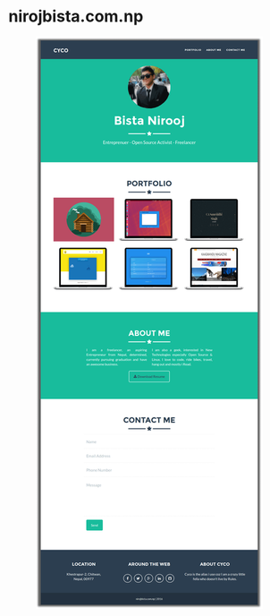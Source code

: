 # nirojbista.com.np
<p align="center">
<img src="https://github.com/nirooj56/nirojbista.com.np/blob/master/index.png" alt="Niroj Bista">
</p>
